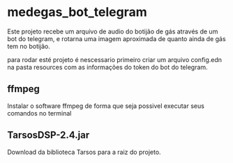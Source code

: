 # medegas_bot_telegram

Este projeto recebe um arquivo de audio do botijão de gás através de um bot do telegram, e rotarna uma imagem aproximada de quanto ainda de gás tem no botijão.

para rodar esté projeto é nescessario primeiro criar um arquivo config.edn na pasta resources com as informações do token do bot do telegram.

## ffmpeg

Instalar o software ffmpeg de forma que seja possivel executar seus comandos no terminal

## TarsosDSP-2.4.jar

Download da biblioteca Tarsos para a raiz do projeto.
